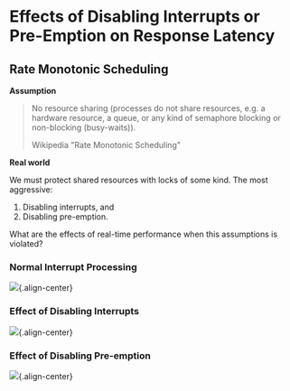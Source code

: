 Effects of Disabling Interrupts or Pre-Emption on Response Latency
==================================================================

Rate Monotonic Scheduling
-------------------------

**Assumption**

> No resource sharing (processes do not share resources, e.g. a hardware
> resource, a queue, or any kind of semaphore blocking or non-blocking
> (busy-waits)).
>
> Wikipedia "Rate Monotonic Scheduling"

**Real world**

We must protect shared resources with locks of some kind. The most
aggressive:

1.  Disabling interrupts, and
2.  Disabling pre-emption.

What are the effects of real-time performance when this assumptions is
violated?

### Normal Interrupt Processing

![](normal_interrupt.png){.align-center}

### Effect of Disabling Interrupts

![](disabling_interrupts.png){.align-center}

### Effect of Disabling Pre-emption

![](disabling_preemption.png){.align-center}
